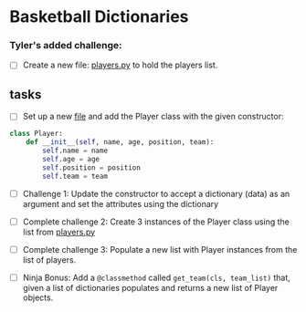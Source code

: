# Basketball Dictionaries


### Tyler's added challenge:

- [ ] Create a new file: [players.py](players.py) to hold the players list.

## tasks

- [ ] Set up a new [file](player.py) and add the Player class with the given constructor:

```py
class Player:
    def __init__(self, name, age, position, team):
        self.name = name
        self.age = age
        self.position = position
        self.team = team
```


- [ ] Challenge 1: Update the constructor to accept a dictionary (data) as an argument and set the attributes using the dictionary

- [ ] Complete challenge 2: Create 3 instances of the Player class using the list from [players.py](players.py)

- [ ] Complete challenge 3: Populate a new list with Player instances from the list of players.

- [ ] Ninja Bonus: Add a `@classmethod` called `get_team(cls, team_list)` that, given a list of dictionaries populates and returns a new list of Player objects.